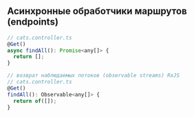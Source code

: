 ## Асинхронные обработчики маршрутов (endpoints)

```js
// cats.controller.ts
@Get()
async findAll(): Promise<any[]> {
  return [];
}

// возврат наблюдаемых потоков (observable streams) RxJS
// cats.controller.ts
@Get()
findAll(): Observable<any[]> {
  return of([]);
}
```